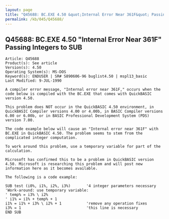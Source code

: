 ```yaml
---
layout: page
title: "Q45688: BC.EXE 4.50 &quot;Internal Error Near 361F&quot; Passing Integers to SUB"
permalink: /kb/045/Q45688/
---
```


## Q45688: BC.EXE 4.50 &quot;Internal Error Near 361F&quot; Passing Integers to SUB

	Article: Q45688
	Product(s): See article
	Version(s): 4.50
	Operating System(s): MS-DOS
	Keyword(s): ENDUSER | SR# S890606-96 buglist4.50 | mspl13_basic
	Last Modified: 9-JUL-1990
	
	A compiler error message, "Internal error near 361F," occurs when the
	code below is compiled with the BC.EXE that comes with QuickBASIC
	version 4.50.
	
	This problem does NOT occur in the QuickBASIC 4.50 environment, in
	QuickBASIC Compiler versions 4.00 or 4.00b, in BASIC Compiler versions
	6.00 or 6.00b, or in BASIC Professional Development System (PDS)
	version 7.00.
	
	The code example below will cause an "Internal error near 361F" with
	BC.EXE in QuickBASIC 4.50. The problem seems to stem from the
	complicated integer computation.
	
	To work around this problem, use a temporary variable for part of the
	calculation.
	
	Microsoft has confirmed this to be a problem in QuickBASIC version
	4.50. Microsoft is researching this problem and will post new
	information here as it becomes available.
	
	The following is a code example:
	
	SUB test (i0%, i1%, i2%, i3%)       '4 integer parameters necessary
	'Work-around: use temporary variable:
	' temp% = i3% \ i2%
	' i1% = i1% + temp% + 1
	i1% = i1% + i3% \ i2% + 1           'remove any operation fixes
	i3% = 1                             'this line is necessary
	END SUB

